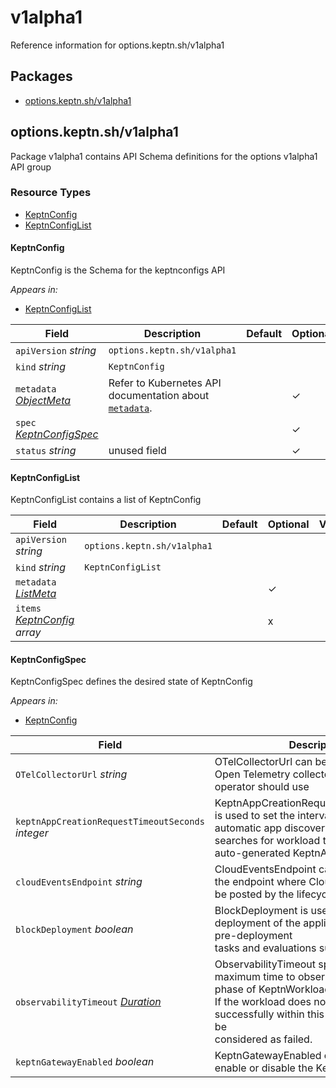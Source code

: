 # v1alpha1

Reference information for options.keptn.sh/v1alpha1

<!-- markdownlint-disable -->

## Packages
- [options.keptn.sh/v1alpha1](#optionskeptnshv1alpha1)


## options.keptn.sh/v1alpha1

Package v1alpha1 contains API Schema definitions for the options v1alpha1 API group

### Resource Types
- [KeptnConfig](#keptnconfig)
- [KeptnConfigList](#keptnconfiglist)



#### KeptnConfig



KeptnConfig is the Schema for the keptnconfigs API



_Appears in:_
- [KeptnConfigList](#keptnconfiglist)

| Field | Description | Default | Optional |Validation |
| --- | --- | --- | --- | --- |
| `apiVersion` _string_ | `options.keptn.sh/v1alpha1` | | | |
| `kind` _string_ | `KeptnConfig` | | | |
| `metadata` _[ObjectMeta](https://kubernetes.io/docs/reference/generated/kubernetes-api/v1.28/#objectmeta-v1-meta)_ | Refer to Kubernetes API documentation about [`metadata`](https://kubernetes.io/docs/concepts/overview/working-with-objects/annotations/#attaching-metadata-to-objects). || ✓ |  |
| `spec` _[KeptnConfigSpec](#keptnconfigspec)_ |  || ✓ |  |
| `status` _string_ | unused field || ✓ |  |


#### KeptnConfigList



KeptnConfigList contains a list of KeptnConfig





| Field | Description | Default | Optional |Validation |
| --- | --- | --- | --- | --- |
| `apiVersion` _string_ | `options.keptn.sh/v1alpha1` | | | |
| `kind` _string_ | `KeptnConfigList` | | | |
| `metadata` _[ListMeta](https://kubernetes.io/docs/reference/generated/kubernetes-api/v1.28/#listmeta-v1-meta)_ |  || ✓ |  |
| `items` _[KeptnConfig](#keptnconfig) array_ |  || x |  |


#### KeptnConfigSpec



KeptnConfigSpec defines the desired state of KeptnConfig



_Appears in:_
- [KeptnConfig](#keptnconfig)

| Field | Description | Default | Optional |Validation |
| --- | --- | --- | --- | --- |
| `OTelCollectorUrl` _string_ | OTelCollectorUrl can be used to set the Open Telemetry collector that the lifecycle operator should use || ✓ |  |
| `keptnAppCreationRequestTimeoutSeconds` _integer_ | KeptnAppCreationRequestTimeoutSeconds is used to set the interval in which automatic app discovery<br />searches for workload to put into the same auto-generated KeptnApp |30| ✓ |  |
| `cloudEventsEndpoint` _string_ | CloudEventsEndpoint can be used to set the endpoint where Cloud Events should be posted by the lifecycle operator || ✓ |  |
| `blockDeployment` _boolean_ | BlockDeployment is used to block the deployment of the application until the pre-deployment<br />tasks and evaluations succeed |true| ✓ |  |
| `observabilityTimeout` _[Duration](https://kubernetes.io/docs/reference/generated/kubernetes-api/v1.28/#duration-v1-meta)_ | ObservabilityTimeout specifies the maximum time to observe the deployment phase of KeptnWorkload.<br />If the workload does not deploy successfully within this time frame, it will be<br />considered as failed. |5m| ✓ | Pattern: `^0|([0-9]+(\.[0-9]+)?(ns|us|µs|ms|s|m|h))+$` <br />Type: string <br /> |
| `keptnGatewayEnabled` _boolean_ | KeptnGatewayEnabled can be used to enable or disable the Keptn Rest Client |false| ✓ |  |


